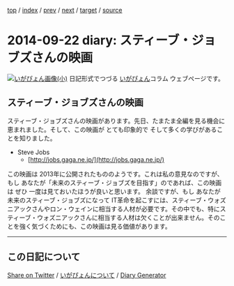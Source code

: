 [top](https://igapyon.github.io/diary/) 
 / [index](https://igapyon.github.io/diary/2014/index.html) 
 / [prev](https://igapyon.github.io/diary/2014/ig140918.html) 
 / [next](https://igapyon.github.io/diary/2014/ig140924.html) 
 / [target](https://igapyon.github.io/diary/2014/ig140922.html) 
 / [source](https://github.com/igapyon/diary/blob/gh-pages/2014/ig140922.html.src.md) 

2014-09-22 diary: スティーブ・ジョブズさんの映画
=====================================================================================================
[![いがぴょん画像(小)](https://igapyon.github.io/diary/images/iga200306s.jpg "いがぴょん")](https://igapyon.github.io/diary/memo/memoigapyon.html) 日記形式でつづる [いがぴょん](https://igapyon.github.io/diary/memo/memoigapyon.html)コラム ウェブページです。

## スティーブ・ジョブズさんの映画

スティーブ・ジョブズさんの映画があります。先日、たまたま全編を見る機会に恵まれました。そして、この映画が とても印象的で そして多くの学びがあることを知りました。

* Steve Jobs
  * [http://jobs.gaga.ne.jp/](http://jobs.gaga.ne.jp/)

この映画は 2013年に公開されたもののようです。これは私の意見なのですが、もし あなたが「未来のスティーブ・ジョブズを目指す」のであれば、この映画は ぜひ 一度は見ておいたほうが良いと思います。
余談ですが、もし あなたが 未来のスティーブ・ジョブズになって IT革命を起こすには、スティーブ・ウォズニアックさんやロン・ウェインに相当する人材が必要です。その中でも、特にスティーブ・ウォズニアックさんに相当する人材は欠くことが出来ません。そのことを強く気づくためにも、この映画は見る価値があります。



----------------------------------------------------------------------------------------------------

## この日記について

[Share on Twitter](https://twitter.com/intent/tweet?hashtags=igapyon%2Cdiary%2C%E3%81%84%E3%81%8C%E3%81%B4%E3%82%87%E3%82%93&text=%E3%82%B9%E3%83%86%E3%82%A3%E3%83%BC%E3%83%96%E3%83%BB%E3%82%B8%E3%83%A7%E3%83%96%E3%82%BA%E3%81%95%E3%82%93%E3%81%AE%E6%98%A0%E7%94%BB&url=https%3A%2F%2Figapyon.github.io%2Fdiary%2F2014%2Fig140922.html) / [いがぴょんについて](https://igapyon.github.io/diary/memo/memoigapyon.html) / [Diary Generator](https://github.com/igapyon/igapyonv3)
